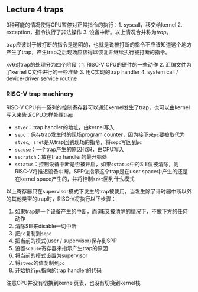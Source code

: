 ## Lecture 4 traps

3种可能的情况使得CPU暂停对正常指令的执行：1. syscall，移交给kernel 2. exception，指令执行了非法操作 3. 设备中断。以上情况合并称为*trap*。

trap应该对于被打断的指令是透明的，也就是说被打断的指令不应该知道这个地方产生了trap，产生trap之后现场应该得以恢复并继续执行被打断的指令。

xv6对trap的处理分为四个阶段：1. RISC-V CPU的硬件的一些动作 2. 汇编文件为了kernel C文件进行的一些准备 3. 用C实现的trap handler 4.  system call / device-driver service routine

### RISC-V trap machinery

RISC-V CPU有一系列的控制寄存器可以通知kernel发生了trap，也可以由kernel写入来告诉CPU怎样处理trap

- `stvec`：trap handler的地址，由kernel写入
- `sepc`：保存trap发生时的现场program counter，因为接下来`pc`要被取代为`stvec`。`sret`是从trap回到现场的指令，将`sepc`写回到`pc`
- `scause`：一个trap产生的原因代码，由CPU写入
- `sscratch`：放在trap handler的最开始处
- `sstatus`：控制设备中断是否被开启，如果`sstatus`中的SIE位被清除，则RISC-V将推迟设备中断。SPP位指示这个trap是在user space中产生的还是在kernel space产生的，并将控制`sret`回到什么模式

以上寄存器只在supervisor模式下发生的trap被使用，当发生除了计时器中断以外的其他类型的trap时，RISC-V将执行以下步骤：

1. 如果trap是一个设备产生的中断，而SIE又被清除的情况下，不做下方的任何动作
2. 清除SIE来disable一切中断
3. 把`pc`复制到`sepc`
4. 把当前的模式(user / supervisor)保存到SPP
5. 设置`scause`寄存器来指示产生trap的原因
6. 将当前的模式设置为supervisor
7. 将`stvec`的值复制到`pc`
8. 开始执行`pc`指向的trap handler的代码

注意CPU并没有切换到kernel页表，也没有切换到kernel栈
